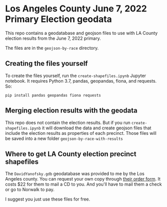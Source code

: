 # Los Angeles County June 7, 2022 Primary Election geodata

This repo contains a geodatabase and geojson files to use with LA County election results from the June 7, 2022 primary.

The files are in the `geojson-by-race` directory.

## Creating the files yourself

To create the files yourself, run the `create-shapefiles.ipynb` Jupyter notebook. It requires Python 3.7, pandas, geopandas, fiona, and requests. So:

`pip install pandas geopandas fiona requests`

## Merging election results with the geodata

This repo does not contain the election results. But if you run `create-shapefiles.ipynb` it will download the data and create geojson files that include the election results as properties of each precinct. Those files will be saved into a new folder `geojson-by-race-with-results`

## Where to get LA County election precinct shapefiles

The `DavidYanofsky.gdb` geodatabase was provided to me by the Los Angeles county. You can request your own copy through [their order form](https://survey123.arcgis.com/share/c9c5ad77c3154f699079305adc10aacd). It costs $22 for them to mail a CD to you. And you'll have to mail them a check or go to Norwalk to pay. 

I suggest you just use these files for free.
